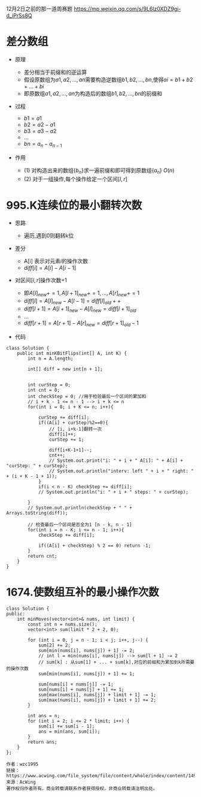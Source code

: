
12月2日之前的那一道周赛题
https://mp.weixin.qq.com/s/9L6lz0XDZ9gi-d_iPrSs8Q


# 差分数组
- 原理
  - 差分相当于前缀和的逆运算
  - 假设原数组为$a1, a2, ..., an$需要构造逆数组$b1, b2, ..., bn$,使得$ai = b1 + b2 +...+bi$
  - 即原数组$a1,a2,...,an$为构造后的数组$b1,b2,...,bn$的前缀和

- 过程
  - $b1 = a1$
  - $b2 = a2 - a1$
  - $b3 = a3 - a2$
  - ...
  - $bn = a_{n} - a_{n-1}$

- 作用
  - (1) 对构造出来的数组$\{b_n\}$求一遍前缀和即可得到原数组$\{a_n\}$ $O(n)$
  - (2) 对于一组操作,每个操作给定一个区间$[l,r]$

# 995.K连续位的最小翻转次数
- 思路
  - 遍历,遇到0则翻转k位

- 差分
  - A[i] 表示对元素$i$的操作次数
  - $diff[i] = A[i] - A[i-1]$
- 对区间$[l, r]$操作次数+1
  - 即$A[l]_{new} += 1, A[l+1]_{new} += 1, ..., A[r]_{new} +=1$
  - $diff[l] = A[l]_{new} - A[l-1] = diff[l]_{old} ++$
  - $diff[l + 1] = A[l + 1]_{new} - A[l]_{new} = diff[l + 1]_{old}$
  - ...
  - $diff[r + 1] = A[r + 1] - A[r]_{new} = diff[r+1]_{old} - 1$

- 代码
```
class Solution {
    public int minKBitFlips(int[] A, int K) {
        int n = A.length;

        int[] diff = new int[n + 1];
       
        
        int curStep = 0;
        int cnt = 0;
        int checkStep = 0; //用于检验最后一个区间的累加和
        // i + k - 1 <= n - 1 --> i + k <= n 
        for(int i = 0; i + K <= n; i++){
            
            curStep += diff[i];
            if((A[i] + curStep)%2==0){
                // [i, i+k-1]翻转一次
                diff[i]++;
                curStep += 1; 
                
                diff[i+K-1+1]--;
                cnt++;
                // System.out.print("i: " + i + " A[i]: " + A[i] + "curStep: " + curStep);
                // System.out.println("interv: left " + i + " right: " + (i + K - 1 + 1));
            }
            if(i < n - K) checkStep += diff[i];
            // System.out.println("i: " + i + " steps: " + curStep);
            
        }
        // System.out.println(checkStep + " " + Arrays.toString(diff));
        
        // 检查最后一个区间是否全为1 [n - k, n - 1]
        for(int i = n - K; i <= n - 1; i++){
            checkStep += diff[i];
            
            if((A[i] + checkStep) % 2 == 0) return -1;
        }
        return cnt;
    }
}
```

# 1674.使数组互补的最小操作次数
```
class Solution {
public:
    int minMoves(vector<int>& nums, int limit) {
        const int n = nums.size();
        vector<int> sum(limit * 2 + 2, 0);

        for (int i = 0, j = n - 1; i < j; i++, j--) {
            sum[2] += 2;
            sum[min(nums[i], nums[j]) + 1] -= 2;
            // int l = min(nums[i], nums[j]) --> sum[l + 1] -= 2
            // sum[k] : 从sum[1] + ... + sum[k],对应的前缀和为累加到k所需要的操作次数
            sum[min(nums[i], nums[j]) + 1] += 1;
        
            sum[nums[i] + nums[j]] -= 1;
            sum[nums[i] + nums[j] + 1] += 1;
            sum[max(nums[i], nums[j]) + limit + 1] -= 1;
            sum[max(nums[i], nums[j]) + limit + 1] += 2;
        }

        int ans = n;
        for (int i = 2; i <= 2 * limit; i++) {
            sum[i] += sum[i - 1];
            ans = min(ans, sum[i]);
        }
        return ans;
    }
};

作者：wzc1995
链接：https://www.acwing.com/file_system/file/content/whole/index/content/1492297/
来源：AcWing
著作权归作者所有。商业转载请联系作者获得授权，非商业转载请注明出处。


```
